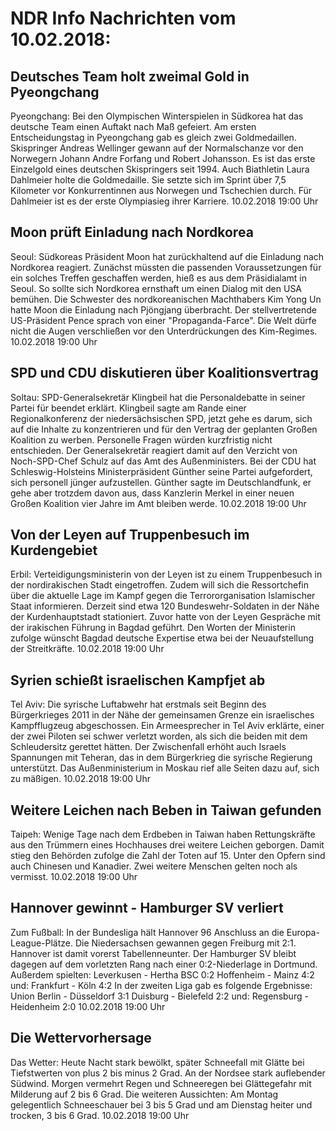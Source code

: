 # NDR Info Nachrichten vom 10.02.2018:


## Deutsches Team holt zweimal Gold in Pyeongchang
Pyeongchang: Bei den Olympischen Winterspielen in Südkorea hat das deutsche Team einen Auftakt nach Maß gefeiert. Am ersten Entscheidungstag in Pyeongchang gab es gleich zwei Goldmedaillen. Skispringer Andreas Wellinger gewann auf der Normalschanze vor den Norwegern Johann Andre Forfang und Robert Johansson. Es ist das erste Einzelgold eines deutschen Skispringers seit 1994. Auch Biathletin Laura Dahlmeier holte die Goldmedaille. Sie setzte sich im Sprint über 7,5 Kilometer vor Konkurrentinnen aus Norwegen und Tschechien durch. Für Dahlmeier ist es der erste Olympiasieg ihrer Karriere. 10.02.2018 19:00 Uhr 

## Moon prüft Einladung nach Nordkorea
Seoul:	Südkoreas Präsident Moon hat zurückhaltend auf die Einladung nach Nordkorea reagiert. Zunächst müssten die passenden Voraussetzungen für ein solches Treffen geschaffen werden, hieß es aus dem Präsidialamt in Seoul. So sollte sich Nordkorea ernsthaft um einen Dialog mit den USA bemühen. Die Schwester des nordkoreanischen Machthabers Kim Yong Un hatte Moon die Einladung nach Pjöngjang überbracht. Der stellvertretende US-Präsident Pence sprach von einer "Propaganda-Farce". Die Welt dürfe nicht die Augen verschließen vor den Unterdrückungen des Kim-Regimes. 10.02.2018 19:00 Uhr 

## SPD und CDU diskutieren über Koalitionsvertrag
Soltau:	SPD-Generalsekretär Klingbeil hat die Personaldebatte in seiner Partei für beendet erklärt. Klingbeil sagte am Rande einer Regionalkonferenz der niedersächsischen SPD, jetzt gehe es darum, sich auf die Inhalte zu konzentrieren und für den Vertrag der geplanten Großen Koalition zu werben. Personelle Fragen würden kurzfristig nicht entschieden. Der Generalsekretär reagiert damit auf den Verzicht von Noch-SPD-Chef Schulz auf das Amt des Außenministers. Bei der CDU hat Schleswig-Holsteins Ministerpräsident Günther seine Partei aufgefordert, sich personell jünger aufzustellen. Günther sagte im Deutschlandfunk, er gehe aber trotzdem davon aus, dass Kanzlerin Merkel in einer neuen Großen Koalition vier Jahre im Amt bleiben werde. 10.02.2018 19:00 Uhr 

## Von der Leyen auf Truppenbesuch im Kurdengebiet
Erbil: Verteidigungsministerin von der Leyen ist zu einem Truppenbesuch in der nordirakischen Stadt eingetroffen. Zudem will sich die Ressortchefin über die aktuelle Lage im Kampf gegen die Terrororganisation Islamischer Staat informieren. Derzeit sind etwa 120 Bundeswehr-Soldaten in der Nähe der Kurdenhauptstadt stationiert. Zuvor hatte von der Leyen Gespräche mit der irakischen Führung in Bagdad geführt. Den Worten der Ministerin zufolge wünscht Bagdad deutsche Expertise etwa bei der Neuaufstellung der Streitkräfte. 10.02.2018 19:00 Uhr 

## Syrien schießt israelischen Kampfjet ab
Tel Aviv: Die syrische Luftabwehr hat erstmals seit Beginn des Bürgerkrieges 2011 in der Nähe der gemeinsamen Grenze ein
israelisches Kampfflugzeug abgeschossen. Ein Armeesprecher in Tel Aviv erklärte, einer der zwei Piloten sei schwer verletzt worden, als sich die beiden mit dem Schleudersitz gerettet hätten. Der Zwischenfall erhöht auch Israels Spannungen mit Teheran, das in dem Bürgerkrieg die syrische Regierung unterstützt. Das  Außenministerium in Moskau rief alle Seiten dazu auf, sich zu mäßigen. 10.02.2018 19:00 Uhr 

## Weitere Leichen nach Beben in Taiwan gefunden
Taipeh: Wenige Tage nach dem Erdbeben in Taiwan haben Rettungskräfte aus den Trümmern eines Hochhauses drei weitere Leichen geborgen. Damit stieg den Behörden zufolge die Zahl der Toten auf 15. Unter den Opfern sind auch Chinesen und Kanadier. Zwei weitere Menschen gelten noch als vermisst. 10.02.2018 19:00 Uhr 

## Hannover gewinnt - Hamburger SV verliert
Zum Fußball: In der Bundesliga hält Hannover 96 Anschluss an die Europa-League-Plätze. Die Niedersachsen gewannen gegen Freiburg mit 2:1. Hannover ist damit vorerst Tabellenneunter. Der Hamburger SV bleibt dagegen auf dem vorletzten Rang nach einer 0:2-Niederlage in Dortmund. Außerdem spielten:
Leverkusen - Hertha BSC 0:2
Hoffenheim - Mainz 4:2
und: Frankfurt - Köln 4:2 In der zweiten Liga gab es folgende Ergebnisse: Union Berlin - Düsseldorf 3:1
Duisburg - Bielefeld 2:2
und: Regensburg - Heidenheim 2:0 10.02.2018 19:00 Uhr 

## Die Wettervorhersage
Das Wetter:
Heute Nacht stark bewölkt, später Schneefall mit Glätte bei Tiefstwerten von plus 2 bis minus 2 Grad. An der Nordsee stark auflebender Südwind. Morgen vermehrt Regen und Schneeregen bei Glättegefahr mit Milderung auf 2 bis 6 Grad. Die weiteren Aussichten: Am Montag gelegentlich Schneeschauer bei 3 bis 5 Grad und am Dienstag heiter und trocken, 3 bis 6 Grad. 10.02.2018 19:00 Uhr 
